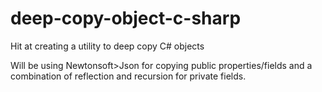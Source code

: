 # deep-copy-object-c-sharp
Hit at creating a utility to deep copy C# objects

Will be using Newtonsoft>Json for copying public properties/fields and a combination of reflection and recursion for private fields.
